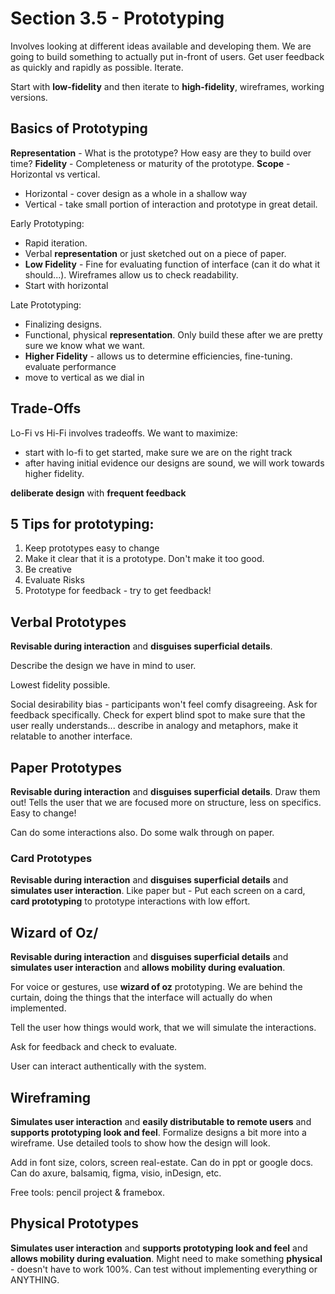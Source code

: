 # Section 3.5 - Prototyping

Involves looking at different ideas available and developing them. We are going to build something to actually put
in-front of users. Get user feedback as quickly and rapidly as possible. Iterate.

Start with **low-fidelity** and then iterate to **high-fidelity**, wireframes, working versions.

## Basics of Prototyping

**Representation** - What is the prototype? How easy are they to build over time?
**Fidelity** - Completeness or maturity of the prototype.
**Scope** - Horizontal vs vertical.

- Horizontal - cover design as a whole in a shallow way
- Vertical - take small portion of interaction and prototype in great detail.

Early Prototyping:

- Rapid iteration.
- Verbal **representation** or just sketched out on a piece of paper.
- **Low Fidelity** - Fine for evaluating function of interface (can it do what it should...). Wireframes allow us to
  check readability.
- Start with horizontal

Late Prototyping:

- Finalizing designs.
- Functional, physical **representation**. Only build these after we are pretty sure we know what we
  want.
- **Higher Fidelity** - allows us to determine efficiencies, fine-tuning. evaluate performance
- move to vertical as we dial in

## Trade-Offs

Lo-Fi vs Hi-Fi involves tradeoffs. We want to maximize:

- start with lo-fi to get started, make sure we are on the right track
- after having initial evidence our designs are sound, we will work towards higher fidelity.

**deliberate design** with __frequent feedback__

## 5 Tips for prototyping:

1. Keep prototypes easy to change
2. Make it clear that it is a prototype. Don't make it too good.
3. Be creative
4. Evaluate Risks
5. Prototype for feedback - try to get feedback!

## Verbal Prototypes
**Revisable during interaction** and **disguises superficial details**.

Describe the design we have in mind to user.

Lowest fidelity possible.

Social desirability bias - participants won't feel comfy disagreeing. Ask for feedback specifically. Check for expert
blind spot to make sure that the user really understands... describe in analogy and metaphors, make it relatable to
another interface.

## Paper Prototypes
**Revisable during interaction** and **disguises superficial details**.
Draw them out! Tells the user that we are focused more on structure, less on specifics. Easy to change!

Can do some interactions also. Do some walk through on paper.

### Card Prototypes
**Revisable during interaction** and **disguises superficial details** and **simulates user interaction**.
Like paper but -
Put each screen on a card, **card prototyping** to prototype interactions with low effort.

## Wizard of Oz/
**Revisable during interaction** and **disguises superficial details** and **simulates user interaction** and **allows mobility during evaluation**.

For voice or gestures, use **wizard of oz** prototyping. We are behind the curtain, doing the things that the interface
will actually do when implemented.

Tell the user how things would work, that we will simulate the interactions.

Ask for feedback and check to evaluate.

User can interact authentically with the system.

## Wireframing
**Simulates user interaction** and **easily distributable to remote users** and **supports prototyping look and feel**.
Formalize designs a bit more into a wireframe. Use detailed tools to show how the design will look.

Add in font size, colors, screen real-estate. Can do in ppt or google docs. Can do axure, balsamiq, figma, visio,
inDesign, etc.

Free tools: pencil project & framebox.

## Physical Prototypes
**Simulates user interaction** and **supports prototyping look and feel** and **allows mobility during evaluation**.
Might need to make something **physical** - doesn't have to work 100%. Can test without implementing everything or
ANYTHING.
